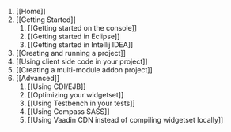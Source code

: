1. [[Home]]
1. [[Getting Started]]
    1. [[Getting started on the console]]
    1. [[Getting started in Eclipse]]
    1. [[Getting started in Intellij IDEA]]
1. [[Creating and running a project]]
1. [[Using client side code in your project]]
1. [[Creating a multi-module addon project]]
1. [[Advanced]]
    1. [[Using CDI/EJB]]
    1. [[Optimizing your widgetset]]
    1. [[Using Testbench in your tests]]
    1. [[Using Compass SASS]]
    1. [[Using Vaadin CDN instead of compiling widgetset locally]]
